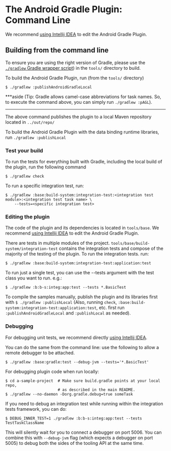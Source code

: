 The Android Gradle Plugin: Command Line
=======================================

We recommend [using Intellij IDEA](README.md) to edit the Android Gradle Plugin.

## Building from the command line

To ensure you are using the right version of Gradle, please use the
[`./gradlew` Gradle wrapper script](http://gradle.org/docs/current/userguide/gradle_wrapper.html))
in the `tools/` directory to build.

To build the Android Gradle Plugin, run (from the `tools/` directory)

```
$ ./gradlew :publishAndroidGradleLocal
```

***aside
(Tip: Gradle allows camel-case abbreviations for task names.  So, to execute
the command above, you can simply run `./gradlew :pAGL`).
***

The above command publishes the plugin to a local Maven repository located in
`../out/repo/`

To build the Android Gradle Plugin with the data binding runtime libraries, run `./gradlew :publishLocal`

### Test your build

To run the tests for everything built with Gradle, including the local build of
the plugin, run the following command

```
$ ./gradlew check
```

To run a specific integration test, run:

```
$ ./gradlew :base:build-system:integration-test:<integration test module>:<integration test task name> \
    --tests=<specific integration test>
```

### Editing the plugin

The code of the plugin and its dependencies is located in `tools/base`.
We recommend [using Intellij IDEA](README.md) to edit the Android Gradle Plugin.

There are tests in multiple modules of the project.
`tools/base/build-system/integration-test` contains the integration tests and
compose of the majority of the testing of the plugin.  To run the integration
tests. run:

```$ ./gradlew :base:build-system:integration-test:application:test```

To run just a single test, you can use the --tests argument with the test class
you want to run.  e.g.:

```$ ./gradlew :b:b-s:integ:app:test --tests *.BasicTest```

To compile the samples manually, publish the plugin and its libraries first
with `$ ./gradlew :publishLocal` (Also, running `check`,
`:base:build-system:integration-test:application:test`, etc. first run
`:publishAndroidGradleLocal` and `:publishLocal` as needed).

### Debugging

For debugging unit tests, we recommend directly [using Intellij
IDEA](README.md).

You can do the same from the command line: use the following to allow
a remote debugger to be attached.
```
$ ./gradlew :base:gradle:test --debug-jvm --tests='*.BasicTest'
```

For debugging plugin code when run locally:
```
$ cd a-sample-project  # Make sure build.gradle points at your local repo,
                       # as described in the main README.
$ ./gradlew --no-daemon -Dorg.gradle.debug=true someTask
```

If you need to debug an integration test while running within the integration
tests framework, you can do:

```
$ DEBUG_INNER_TEST=1 ./gradlew :b:b-s:integ:app:test --tests TestTaskClassName
```

This will silently wait for you to connect a debugger on port 5006. You can
combine this with `--debug-jvm` flag (which expects a debugger on port 5005) to
debug both the sides of the tooling API at the same time.

